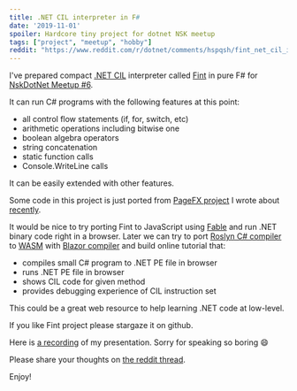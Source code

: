 ```yaml
---
title: .NET CIL interpreter in F#
date: '2019-11-01'
spoiler: Hardcore tiny project for dotnet NSK meetup
tags: ["project", "meetup", "hobby"]
reddit: "https://www.reddit.com/r/dotnet/comments/hspqsh/fint_net_cil_interpreter_written_in_simple_f"
---
```


I've prepared compact [.NET CIL](https://en.wikipedia.org/wiki/Common_Intermediate_Language) interpreter called [Fint](https://github.com/sergeyt/fint) in pure F# for [NskDotNet Meetup #6](https://www.meetup.com/NskDotNet/events/265652338/).

It can run C# programs with the following features at this point:
- all control flow statements (if, for, switch, etc)
- arithmetic operations including bitwise one
- boolean algebra operators
- string concatenation
- static function calls
- Console.WriteLine calls

It can be easily extended with other features.

Some code in this project is just ported from [PageFX project](https://github.com/GrapeCity/pagefx) I wrote about [recently](/flash-viewer-story).

It would be nice to try porting Fint to JavaScript using [Fable](https://fable.io/) and run .NET binary code right in a browser.
Later we can try to port [Roslyn C# compiler](https://github.com/dotnet/roslyn) to [WASM](https://webassembly.org/) with [Blazor compiler](https://dotnet.microsoft.com/apps/aspnet/web-apps/blazor) and build online tutorial that:
- compiles small C# program to .NET PE file in browser
- runs .NET PE file in browser
- shows CIL code for given method
- provides debugging experience of CIL instruction set

This could be a great web resource to help learning .NET code at low-level.

If you like Fint project please stargaze it on github.

Here is [a recording](https://www.youtube.com/watch?time_continue=4&v=d-NbhhxRRW4&feature=emb_logo) of my presentation. Sorry for speaking so boring :smile:

Please share your thoughts on [the reddit thread](https://www.reddit.com/r/dotnet/comments/hspqsh/fint_net_cil_interpreter_written_in_simple_f).

Enjoy!
